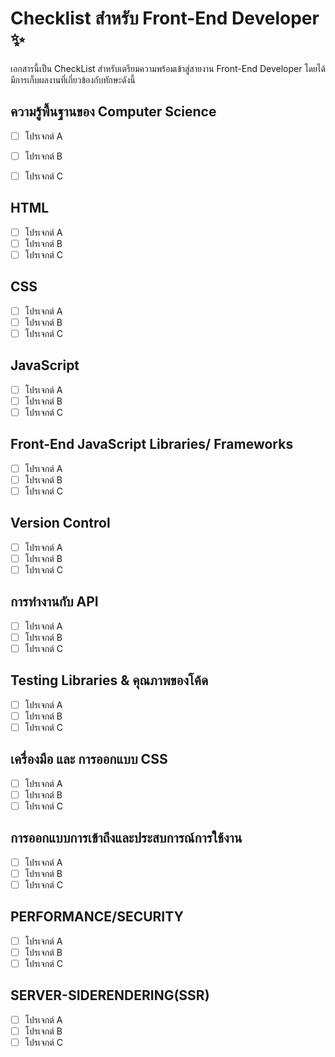 # Checklist สำหรับ Front-End Developer ✨

เอกสารนี้เป็น CheckList สำหรับเตรียมความพร้อมเข้าสู่สายงาน Front-End Developer โดยได้มีการเก็บผลงานที่เกี่ยวข้องกับทักษะดังนี้

## ความรู้พื้นฐานของ Computer Science 

- [ ] โปรเจกต์ A
- [ ] โปรเจกต์ B
- [ ] โปรเจกต์ C


## HTML

- [ ] โปรเจกต์ A
- [ ] โปรเจกต์ B
- [ ] โปรเจกต์ C

## CSS

- [ ] โปรเจกต์ A
- [ ] โปรเจกต์ B
- [ ] โปรเจกต์ C

## JavaScript

- [ ] โปรเจกต์ A
- [ ] โปรเจกต์ B
- [ ] โปรเจกต์ C

##   Front-End JavaScript Libraries/ Frameworks

- [ ] โปรเจกต์ A
- [ ] โปรเจกต์ B
- [ ] โปรเจกต์ C

##   Version Control

- [ ] โปรเจกต์ A
- [ ] โปรเจกต์ B
- [ ] โปรเจกต์ C

##   การทำงานกับ API

- [ ] โปรเจกต์ A
- [ ] โปรเจกต์ B
- [ ] โปรเจกต์ C

##   Testing Libraries & คุณภาพของโค้ด

- [ ] โปรเจกต์ A
- [ ] โปรเจกต์ B
- [ ] โปรเจกต์ C

##   เครื่องมือ และ การออกแบบ CSS

- [ ] โปรเจกต์ A
- [ ] โปรเจกต์ B
- [ ] โปรเจกต์ C

##   การออกแบบการเข้าถึงและประสบการณ์การใช้งาน

- [ ] โปรเจกต์ A
- [ ] โปรเจกต์ B
- [ ] โปรเจกต์ C

##  PERFORMANCE/SECURITY

- [ ] โปรเจกต์ A
- [ ] โปรเจกต์ B
- [ ] โปรเจกต์ C

##  SERVER-SIDERENDERING(SSR)

- [ ] โปรเจกต์ A
- [ ] โปรเจกต์ B
- [ ] โปรเจกต์ C
